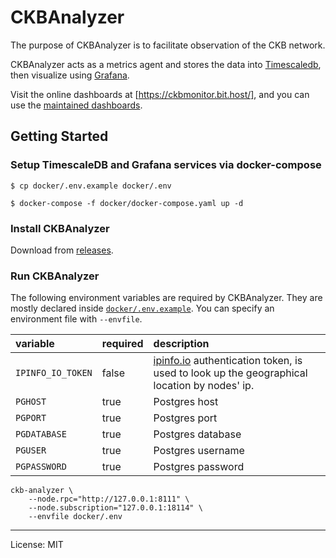 # CKBAnalyzer

The purpose of CKBAnalyzer is to facilitate observation of the CKB network.

CKBAnalyzer acts as a metrics agent and stores the data into [Timescaledb](https://docs.timescale.com/), then visualize using [Grafana](https://grafana.com/).

Visit the online dashboards at [https://ckbmonitor.bit.host/], and you can use the [maintained dashboards](https://github.com/keroro520/ckb-analyzer/tree/main/dashboards).

## Getting Started

### Setup TimescaleDB and Grafana services via docker-compose

```shell
$ cp docker/.env.example docker/.env

$ docker-compose -f docker/docker-compose.yaml up -d
```

### Install CKBAnalyzer

Download from [releases](https://github.com/keroro520/ckb-analyzer/releases).

### Run CKBAnalyzer

The following environment variables are required by CKBAnalyzer. They are mostly declared inside [`docker/.env.example`](./docker/.env.example). You can specify an environment file with `--envfile`.

| variable | required | description |
| :--- | :--- | :--- |
| `IPINFO_IO_TOKEN` | false | [ipinfo.io](https://ipinfo.ip) authentication token, is used to look up the geographical location by nodes' ip. |
| `PGHOST` | true | Postgres host |
| `PGPORT` | true | Postgres port |
| `PGDATABASE` | true | Postgres database |
| `PGUSER` | true | Postgres username |
| `PGPASSWORD` | true | Postgres password |

```shell
ckb-analyzer \
    --node.rpc="http://127.0.0.1:8111" \
    --node.subscription="127.0.0.1:18114" \
    --envfile docker/.env
```

---

License: MIT
